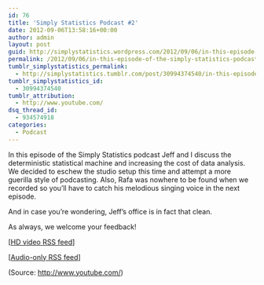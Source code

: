 ```yaml
---
id: 76
title: 'Simply Statistics Podcast #2'
date: 2012-09-06T13:58:16+00:00
author: admin
layout: post
guid: http://simplystatistics.wordpress.com/2012/09/06/in-this-episode-of-the-simply-statistics-podcast
permalink: /2012/09/06/in-this-episode-of-the-simply-statistics-podcast/
tumblr_simplystatistics_permalink:
  - http://simplystatistics.tumblr.com/post/30994374540/in-this-episode-of-the-simply-statistics-podcast
tumblr_simplystatistics_id:
  - 30994374540
tumblr_attribution:
  - http://www.youtube.com/
dsq_thread_id:
  - 934574918
categories:
  - Podcast
---
```

In this episode of the Simply Statistics podcast Jeff and I discuss the deterministic statistical machine and increasing the cost of data analysis. We decided to eschew the studio setup this time and attempt a more guerilla style of podcasting. Also, Rafa was nowhere to be found when we recorded so you’ll have to catch his melodious singing voice in the next episode.

And in case you’re wondering, Jeff’s office is in fact that clean.

As always, we welcome your feedback!

[<a href="http://www.biostat.jhsph.edu/~rpeng/podcast/simplystatistics_HDvideo.xml" target="_blank">HD video RSS feed</a>]

[<a href="http://www.biostat.jhsph.edu/~rpeng/podcast/simplystatistics_audio.xml" target="_blank">Audio-only RSS feed</a>]

<div class="attribution">
  (<span>Source:</span> <a href="http://www.youtube.com/">http://www.youtube.com/</a>)
</div>
